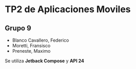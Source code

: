 # TP2 de Aplicaciones Moviles
## Grupo 9
* Blanco Cavallero, Federico
* Moretti, Fransisco
* Preneste, Maximo

Se utiliza __Jetback Compose__ y __API 24__
